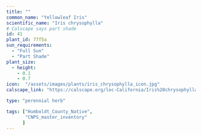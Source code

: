 ```yaml
---
title: ""
common_name: "Yellowleaf Iris"
scientific_name: "Iris chrysophylla"
# Calscape says part shade
id: 41
plant_id: 77f5a
sun_requirements:
  - "Full Sun"
  - "Part Shade"
plant_size:
  - height: 
    - 0.1
    - 0.7
icon:  "/assets/images/plants/iris_chrysophylla_icon.jpg"
calscape_link: "https://calscape.org/loc-California/Iris%20chrysophylla(%20)"

type: "perennial herb"

tags: ["Humboldt_County_Native",
       "CNPS_master_inventory"
      ]
---
```



